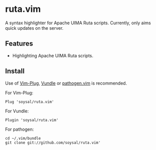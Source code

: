 # ruta.vim
A syntax highlighter for Apache UIMA Ruta scripts. Currently, only aims quick updates on the server.

## Features

- Highlighting Apache UIMA Ruta scripts.

## Install

Use of [Vim-Plug][], [Vundle][] or [pathogen.vim][] is recommended.

[Vim-Plug]:https://github.com/junegunn/vim-plug
[Vundle]:https://github.com/gmarik/vundle
[pathogen.vim]:https://github.com/tpope/vim-pathogen

For Vim-Plug:

    Plug 'soysal/ruta.vim'

For Vundle:

    Plugin 'soysal/ruta.vim'

For pathogen:

    cd ~/.vim/bundle
    git clone git://github.com/soysal/ruta.vim'
